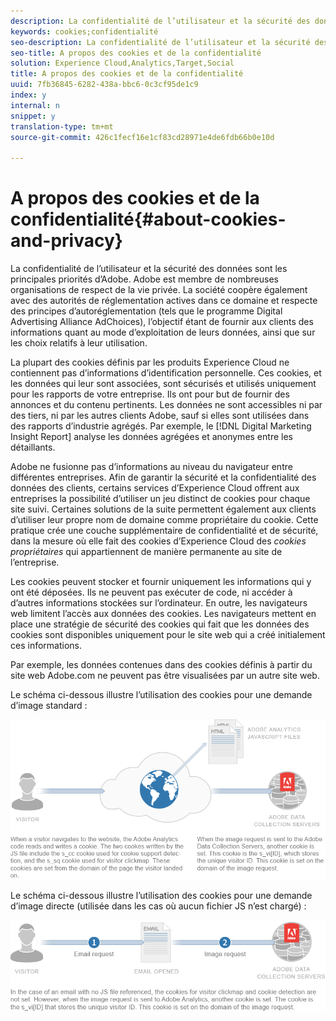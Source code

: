 ```yaml
---
description: La confidentialité de l’utilisateur et la sécurité des données sont les principales priorités d’Adobe. Adobe est membre de nombreuses organisations de respect de la vie privée. La société coopère également avec des autorités de réglementation actives dans ce domaine et respecte des principes d’autoréglementation (tels que le programme Digital Advertising Alliance AdChoices), l’objectif étant de fournir aux clients des informations quant au mode d’exploitation de leurs données, ainsi que sur les choix relatifs à leur utilisation.
keywords: cookies;confidentialité
seo-description: La confidentialité de l’utilisateur et la sécurité des données sont les principales priorités d’Adobe. Adobe est membre de nombreuses organisations de respect de la vie privée. La société coopère également avec des autorités de réglementation actives dans ce domaine et respecte des principes d’autoréglementation (tels que le programme Digital Advertising Alliance AdChoices), l’objectif étant de fournir aux clients des informations quant au mode d’exploitation de leurs données, ainsi que sur les choix relatifs à leur utilisation.
seo-title: A propos des cookies et de la confidentialité
solution: Experience Cloud,Analytics,Target,Social
title: A propos des cookies et de la confidentialité
uuid: 7fb36845-6282-438a-bbc6-0c3cf95de1c9
index: y
internal: n
snippet: y
translation-type: tm+mt
source-git-commit: 426c1fecf16e1cf83cd28971e4de6fdb66b0e10d

---
```



# A propos des cookies et de la confidentialité{#about-cookies-and-privacy}

La confidentialité de l’utilisateur et la sécurité des données sont les principales priorités d’Adobe. Adobe est membre de nombreuses organisations de respect de la vie privée. La société coopère également avec des autorités de réglementation actives dans ce domaine et respecte des principes d’autoréglementation (tels que le programme Digital Advertising Alliance AdChoices), l’objectif étant de fournir aux clients des informations quant au mode d’exploitation de leurs données, ainsi que sur les choix relatifs à leur utilisation.

La plupart des cookies définis par les produits Experience Cloud ne contiennent pas d’informations d’identification personnelle. Ces cookies, et les données qui leur sont associées, sont sécurisés et utilisés uniquement pour les rapports de votre entreprise. Ils ont pour but de fournir des annonces et du contenu pertinents. Les données ne sont accessibles ni par des tiers, ni par les autres clients Adobe, sauf si elles sont utilisées dans des rapports d’industrie agrégés. Par exemple, le [!DNL Digital Marketing Insight Report] analyse les données agrégées et anonymes entre les détaillants.

Adobe ne fusionne pas d’informations au niveau du navigateur entre différentes entreprises. Afin de garantir la sécurité et la confidentialité des données des clients, certains services d’Experience Cloud offrent aux entreprises la possibilité d’utiliser un jeu distinct de cookies pour chaque site suivi. Certaines solutions de la suite permettent également aux clients d’utiliser leur propre nom de domaine comme propriétaire du cookie. Cette pratique crée une couche supplémentaire de confidentialité et de sécurité, dans la mesure où elle fait des cookies d’Experience Cloud des *cookies propriétaires* qui appartiennent de manière permanente au site de l’entreprise.

Les cookies peuvent stocker et fournir uniquement les informations qui y ont été déposées. Ils ne peuvent pas exécuter de code, ni accéder à d’autres informations stockées sur l’ordinateur. En outre, les navigateurs web limitent l’accès aux données des cookies. Les navigateurs mettent en place une stratégie de sécurité des cookies qui fait que les données des cookies sont disponibles uniquement pour le site web qui a créé initialement ces informations.

Par exemple, les données contenues dans des cookies définis à partir du site web Adobe.com ne peuvent pas être visualisées par un autre site web.

Le schéma ci-dessous illustre l’utilisation des cookies pour une demande d’image standard :

![](assets/CookiesProcessGraphic-01.png)

Le schéma ci-dessous illustre l’utilisation des cookies pour une demande d’image directe (utilisée dans les cas où aucun fichier JS n’est chargé) :

![](assets/CookiesProcessGraphic2.png)

